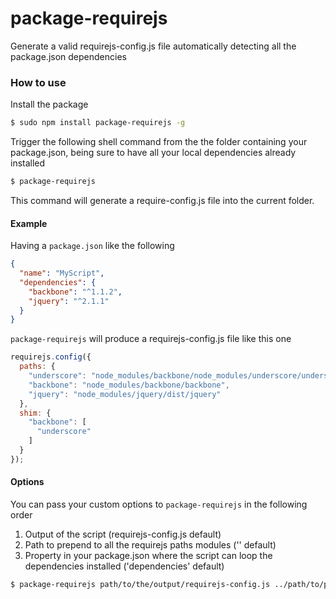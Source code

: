 package-requirejs
=================

Generate a valid requirejs-config.js file automatically detecting all the package.json dependencies

### How to use

Install the package

```bash
$ sudo npm install package-requirejs -g
```

Trigger the following shell command from the the folder containing your package.json, being sure to have all your local dependencies already installed

```bash
$ package-requirejs
```

This command will generate a require-config.js file into the current folder.

#### Example

Having a `package.json` like the following

```json
{
  "name": "MyScript",
  "dependencies": {
    "backbone": "^1.1.2",
    "jquery": "^2.1.1"
  }
}
```

`package-requirejs` will produce a requirejs-config.js file like this one

```javascript
requirejs.config({
  paths: {
    "underscore": "node_modules/backbone/node_modules/underscore/underscore",
    "backbone": "node_modules/backbone/backbone",
    "jquery": "node_modules/jquery/dist/jquery"
  },
  shim: {
    "backbone": [
      "underscore"
    ]
  }
});
```

#### Options

You can pass your custom options to `package-requirejs` in the following order

 1. Output of the script (requirejs-config.js default)
 2. Path to prepend to all the requirejs paths modules ('' default)
 3. Property in your package.json where the script can loop the dependencies installed ('dependencies' default)

```bash
$ package-requirejs path/to/the/output/requirejs-config.js ../path/to/prepend/to/the/modules
```


